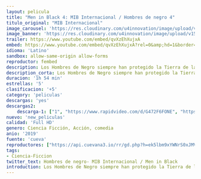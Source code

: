 ```yaml
---
layout: pelicula
title: "Men in Black 4: MIB Internacional / Hombres de negro 4"
titulo_original: "MIB Internacional"
image_carousel: 'https://res.cloudinary.com/u4innovation/image/upload/v1560568717/menyblack-2019-poster-min_q2uxot.jpg'
image_banner: 'https://res.cloudinary.com/u4innovation/image/upload/v1560568718/menybla-2019-banner-min_pvrzrx.jpg'
trailer: https://www.youtube.com/embed/qvXzEhXujxA
embed: https://www.youtube.com/embed/qvXzEhXujxA?rel=0&amp;hd=1&border=0&wmode=opaque&enablejsapi=1&modestbranding=1&controls=1&showinfo=1
idioma: 'Latino'
sandbox: allow-same-origin allow-forms
reproductor: fembed
description: Los Hombres de Negro siempre han protegido la Tierra de la escoria del universo. En esta nueva aventura, se enfrentarán a su mayor amenaza hasta la fecha, el topo en la organización MIB. Adaptación cinematográfica de los cómics de Lowell Cunningham
description_corta: Los Hombres de Negro siempre han protegido la Tierra de la escoria del universo. En esta nueva aventura, se enfrentarán a su mayor amenaza hasta la fecha, el topo en la organización MIB. Adaptación cinematográfica de los cómics de Lowell Cunningham
duracion: '1h 54 min'
estrellas: '5'
clasificacion: '+5'
category: 'peliculas'
descargas: 'yes'
descargas2:
    descarga-1: ["1", "https://www.rapidvideo.com/d/G472F6FONE", "https://www.google.com/s2/favicons?domain=openload.co","OpenLoad","https://res.cloudinary.com/imbriitneysam/image/upload/v1541473684/mexico.png", "Latino", "TS-Screener"]
nuevo: 'new_peliculas'
calidad: 'Full HD'
genero: Ciencia Ficción, Acción, comedia
anio: '2019'
fuente: 'cueva'
reproductores: ["https://api.cuevana3.io/rr/gd.php?h=ek5lbm9xYWNrS0xJMVp5b21KREk0dFBLbjVkaHhkRGdrOG1jbnBpUnhhS1YxSWQ5bzV1MnpaV3BvV1dqMWFiZnk5cUJkNnVXbHNxWHo2bDBsNjdIdktpU3FadVkyUT09"]
tags:
- Ciencia-Ficcion
twitter_text: Hombres de negro- MIB Internacional / Men in Black
introduction: Los Hombres de Negro siempre han protegido la Tierra de la escoria del universo. En esta nueva aventura, se enfrentarán a su mayor amenaza hasta la fecha, el topo en la organización MIB. Adaptación cinematográfica de los cómics de Lowell Cunningham
---
```



 







